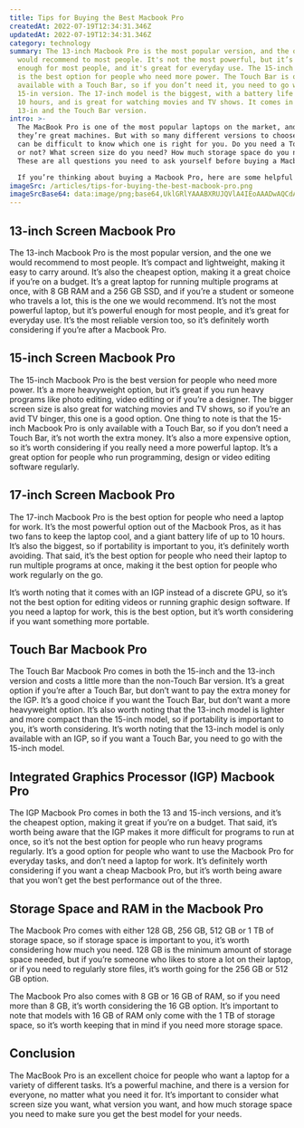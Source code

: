 ```yaml
---
title: Tips for Buying the Best Macbook Pro
createdAt: 2022-07-19T12:34:31.346Z
updatedAt: 2022-07-19T12:34:31.346Z
category: technology
summary: The 13-inch Macbook Pro is the most popular version, and the one we
  would recommend to most people. It's not the most powerful, but it’s powerful
  enough for most people, and it's great for everyday use. The 15-inch version
  is the best option for people who need more power. The Touch Bar is only
  available with a Touch Bar, so if you don’t need it, you need to go with the
  15-in version. The 17-inch model is the biggest, with a battery life of up to
  10 hours, and is great for watching movies and TV shows. It comes in both the
  13-in and the Touch Bar version.
intro: >-
  The MacBook Pro is one of the most popular laptops on the market, and
  they’re great machines. But with so many different versions to choose from, it
  can be difficult to know which one is right for you. Do you need a Touch Bar
  or not? What screen size do you need? How much storage space do you need?
  These are all questions you need to ask yourself before buying a Macbook Pro. 

  If you’re thinking about buying a Macbook Pro, here are some helpful tips to make sure you get the best model for your needs. The Macbook Pro comes in 13-inch, 15-inch and 17-inch screens, so that’s the first thing to consider when buying one. You also want to decide whether you need an integrated GPU (not all models have them) and how much storage space you want.
imageSrc: /articles/tips-for-buying-the-best-macbook-pro.png
imageSrcBase64: data:image/png;base64,UklGRlYAAABXRUJQVlA4IEoAAADwAQCdASoKAAoAAUAmJQBOgCPcCq0csAAA/vneBPbUDdkrYMFW+BfKpqirLoPD2092t8X23wTiMN6OILijdJ+p/ovDu5vYkwAAAA==
---
```


## 13-inch Screen Macbook Pro

The 13-inch Macbook Pro is the most popular version, and the one we would recommend to most people. It’s compact and lightweight, making it easy to carry around. It’s also the cheapest option, making it a great choice if you’re on a budget. It’s a great laptop for running multiple programs at once, with 8 GB RAM and a 256 GB SSD, and if you’re a student or someone who travels a lot, this is the one we would recommend. It’s not the most powerful laptop, but it’s powerful enough for most people, and it’s great for everyday use. It’s the most reliable version too, so it’s definitely worth considering if you’re after a Macbook Pro.

## 15-inch Screen Macbook Pro

The 15-inch Macbook Pro is the best version for people who need more power. It’s a more heavyweight option, but it’s great if you run heavy programs like photo editing, video editing or if you’re a designer. The bigger screen size is also great for watching movies and TV shows, so if you’re an avid TV binger, this one is a good option. One thing to note is that the 15-inch Macbook Pro is only available with a Touch Bar, so if you don’t need a Touch Bar, it’s not worth the extra money. It’s also a more expensive option, so it’s worth considering if you really need a more powerful laptop. It’s a great option for people who run programming, design or video editing software regularly.

## 17-inch Screen Macbook Pro

The 17-inch Macbook Pro is the best option for people who need a laptop for work. It’s the most powerful option out of the Macbook Pros, as it has two fans to keep the laptop cool, and a giant battery life of up to 10 hours. It’s also the biggest, so if portability is important to you, it’s definitely worth avoiding. That said, it’s the best option for people who need their laptop to run multiple programs at once, making it the best option for people who work regularly on the go.

It’s worth noting that it comes with an IGP instead of a discrete GPU, so it’s not the best option for editing videos or running graphic design software. If you need a laptop for work, this is the best option, but it’s worth considering if you want something more portable.

## Touch Bar Macbook Pro

The Touch Bar Macbook Pro comes in both the 15-inch and the 13-inch version and costs a little more than the non-Touch Bar version. It’s a great option if you’re after a Touch Bar, but don’t want to pay the extra money for the IGP. It’s a good choice if you want the Touch Bar, but don’t want a more heavyweight option. It’s also worth noting that the 13-inch model is lighter and more compact than the 15-inch model, so if portability is important to you, it’s worth considering. It’s worth noting that the 13-inch model is only available with an IGP, so if you want a Touch Bar, you need to go with the 15-inch model.

## Integrated Graphics Processor (IGP) Macbook Pro

The IGP Macbook Pro comes in both the 13 and 15-inch versions, and it’s the cheapest option, making it great if you’re on a budget. That said, it’s worth being aware that the IGP makes it more difficult for programs to run at once, so it’s not the best option for people who run heavy programs regularly. It’s a good option for people who want to use the Macbook Pro for everyday tasks, and don’t need a laptop for work. It’s definitely worth considering if you want a cheap Macbook Pro, but it’s worth being aware that you won’t get the best performance out of the three.

## Storage Space and RAM in the Macbook Pro

The Macbook Pro comes with either 128 GB, 256 GB, 512 GB or 1 TB of storage space, so if storage space is important to you, it’s worth considering how much you need. 128 GB is the minimum amount of storage space needed, but if you’re someone who likes to store a lot on their laptop, or if you need to regularly store files, it’s worth going for the 256 GB or 512 GB option.

The Macbook Pro also comes with 8 GB or 16 GB of RAM, so if you need more than 8 GB, it’s worth considering the 16 GB option. It’s important to note that models with 16 GB of RAM only come with the 1 TB of storage space, so it’s worth keeping that in mind if you need more storage space.

## Conclusion

The MacBook Pro is an excellent choice for people who want a laptop for a variety of different tasks. It’s a powerful machine, and there is a version for everyone, no matter what you need it for. It’s important to consider what screen size you want, what version you want, and how much storage space you need to make sure you get the best model for your needs.
